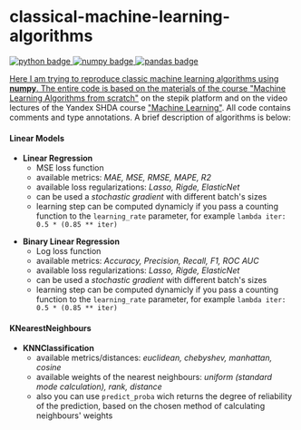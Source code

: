 # classical-machine-learning-algorithms

<div id="stack badges">
    <a href="https://www.python.org">
        <img src="https://img.shields.io/badge/python-6a6a6a?style=flat&logo=python&logoColor=white" alt="python badge"/>
    </a>
    <a href="https://numpy.org">
        <img src="https://img.shields.io/badge/numpy-07607e?style=flat&logo=numpy&logoColor=white" alt="numpy badge"/>
    </a>
    <a href="https://pandas.pydata.org">
        <img src="https://img.shields.io/badge/pandas-7140ff?style=flat&logo=pandas&logoColor=white" alt="pandas badge"/>
</div>

Here I am trying to reproduce classic machine learning algorithms using **numpy**. The entire code is based on the materials of the course ["Machine Learning Algorithms from scratch"](https://stepik.org/course/68260/syllabus) on the stepik platform and on the video lectures of the Yandex SHDA course ["Machine Learning"](https://youtube.com/playlist?list=PLJOzdkh8T5krxc4HsHbB8g8f0hu7973fK&si=XWhZcZknFBiVp_yp). All code contains comments and type annotations. A brief description of algorithms is below:

#### Linear Models
- **Linear Regression**
  - MSE loss function
  - available metrics: *MAE, MSE, RMSE, MAPE, R2*
  - available loss regularizations: *Lasso, Rigde, ElasticNet*
  - can be used a *stochastic gradient* with different batch's sizes
  - learning step can be computed dynamicly if you pass a counting function to the `learning_rate` parameter, for example `lambda iter: 0.5 * (0.85 ** iter)`
 <p> </p>

- **Binary Linear Regression**
    - Log loss function
    - available metrics: *Accuracy, Precision, Recall, F1, ROC AUC*
    - available loss regularizations: *Lasso, Rigde, ElasticNet*
    - can be used a *stochastic gradient* with different batch's sizes
    - learning step can be computed dynamicly if you pass a counting function to the `learning_rate` parameter, for example `lambda iter: 0.5 * (0.85 ** iter)`
<p> </p>

#### KNearestNeighbours
- **KNNClassification**
  - available metrics/distances: *euclidean, chebyshev, manhattan, cosine*
  - available weights of the nearest neighbours: *uniform (standard mode calculation), rank, distance*
  - also you can use `predict_proba` wich returns the degree of reliability of the prediction, based on the chosen method of calculating neighbours' weights
<p> </p>
